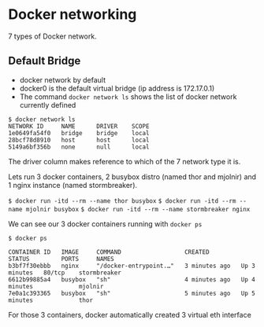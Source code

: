 # Docker networking

7 types of Docker network.

## Default Bridge

- docker network by default
- docker0 is the default virtual bridge (ip address is 172.17.0.1)
- The command `docker network ls` shows the list of docker network currently defined

```shell
$ docker network ls
NETWORK ID     NAME      DRIVER    SCOPE
1e0649fa54f0   bridge    bridge    local
28bcf78d8910   host      host      local
5149a6bf356b   none      null      local
```

The driver column makes reference to which of the 7 network type it is.

Lets run 3 docker containers, 2 busybox distro (named thor and mjolnir) and 1 nginx instance (named stormbreaker).

`$ docker run -itd --rm --name thor busybox`
`$ docker run -itd --rm --name mjolnir busybox`
`$ docker run -itd --rm --name stormbreaker nginx`

We can see our 3 docker containers running with `docker ps`

```shell
$ docker ps

CONTAINER ID   IMAGE     COMMAND                  CREATED         STATUS         PORTS     NAMES
b3bf7f30ebbb   nginx     "/docker-entrypoint.…"   3 minutes ago   Up 3 minutes   80/tcp    stormbreaker
6612b99885a4   busybox   "sh"                     4 minutes ago   Up 4 minutes             mjolnir
7e0a1c393365   busybox   "sh"                     5 minutes ago   Up 5 minutes             thor
```

For those 3 containers, docker automatically created 3 virtual eth interface

